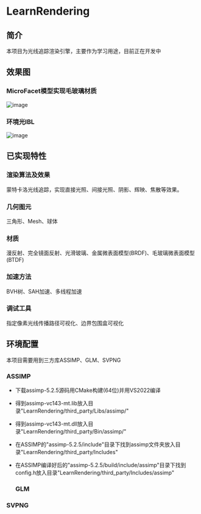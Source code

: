 # LearnRendering

## 简介

本项目为光线追踪渲染引擎，主要作为学习用途，目前正在开发中

## 效果图

### MicroFacet模型实现毛玻璃材质
![image](https://raw.githubusercontent.com/xiaodoubao22/LearnRendering/main/figure/res1.png)

### 环境光IBL
![image](https://raw.githubusercontent.com/xiaodoubao22/LearnRendering/main/figure/res2.png)

## 已实现特性

### 渲染算法及效果

蒙特卡洛光线追踪，实现直接光照、间接光照、阴影、辉映、焦散等效果。

### 几何图元

三角形、Mesh、球体

### 材质

漫反射、完全镜面反射、光滑玻璃、金属微表面模型(BRDF)、毛玻璃微表面模型(BTDF)

### 加速方法

BVH树、SAH加速、多线程加速

### 调试工具

指定像素光线传播路径可视化、边界包围盒可视化

## 环境配置

本项目需要用到三方库ASSIMP、GLM、SVPNG

### ASSIMP

- 下载assimp-5.2.5源码用CMake构建(64位)并用VS2022编译

- 得到assimp-vc143-mt.lib放入目录"LearnRendering/third_party/Libs/assimp/"

- 得到assimp-vc143-mt.dll放入目录"LearnRendering/third_party/Bin/assimp/"

- 在ASSIMP的"assimp-5.2.5/include"目录下找到assimp文件夹放入目录"LearnRendering/third_party/Includes"

- 在ASSIMP编译好后的"assimp-5.2.5/build/include/assimp"目录下找到config.h放入目录"LearnRendering/third_party/Includes/assimp"
  
  ### GLM

### SVPNG
